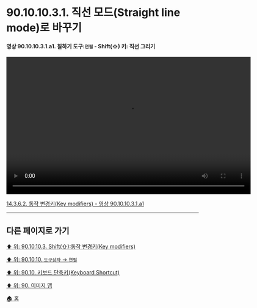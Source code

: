 # 90.10.10.3.1. 직선 모드(Straight line mode)로 바꾸기

<a id="90-10-10-03-01-a1"></a>

#### 영상 90.10.10.3.1.a1. 칠하기 도구:`연필` - Shift(⇧) 키: 직선 그리기
<video controls="controls" width="640" height="360" src="https://github.com/wonder13662/gimp/assets/15767104/a1eaf03c-c6f5-4160-9b97-d5cf5eb56e0f"></video>

[14.3.6.2. 동작 변경키(Key modifiers) - 영상 90.10.10.3.1.a1](./14-03-06-02-key_modifiers.md#90-10-10-03-01-a1)

[comment]: <> (TODO 캡쳐보드로 화면을 다시 떠야함. 아이콘 변경 모습이 있음)

***

## 다른 페이지로 가기

[⬆️ 위: 90.10.10.3. Shift(⇧):동작 변경키(Key modifiers)](./90-10-10-03-00-key_modifier-shift.md)

[⬆️ 위: 90.10.10. `도구상자` → `연필`](./90-10-10-00-tool_box-pencil.md)

[⬆️ 위: 90.10. 키보드 단축키(Keyboard Shortcut)](./90-10-00-keyboard_shortcut.md)

[⬆️ 위: 90. 이미지 맵](./90-00-image-map.md)

[🏠 홈](./00-home.md)